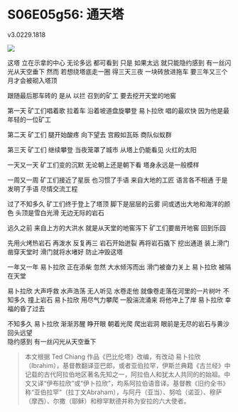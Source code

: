 # S06E05g56: 通天塔
v3.0229.1818

![](https://imgsa.baidu.com/baike/c0%3Dbaike92%2C5%2C5%2C92%2C30/sign=e5d23b015c6034a83defb0d3aa7a2231/cefc1e178a82b90136677133738da9773812efec.jpg)

这塔 立在示拿的中心
无论多远 都可看到
只是 如果太远 
就只能隐约感到 有一丝闪光从天空垂下
然而 若想绕塔底走一圈 得三天三夜
一块砖放进拖车
要三年又三个月才会被砌入塔顶

跟随最后那车砖的
是从 以拦 召到的矿工
要去挖开天堂的地窖

第一天 矿工们唱着歌 拉着车
沿着坡道盘旋攀登
易卜拉欣 唱的最欢快
因为他是最年轻的一位矿工

第二天 矿工们 腿开始酸疼
向下望去 宫殿如瓦砾 商队似蚁群

第三天 矿工们 继续攀登
当夜笼罩了城市
从塔上仍能看见 火红的太阳

一天又一天 矿工们变的沉默
无论朝上还是朝下看
塔身永远是一般模样

一周又一周 矿工们接近了星辰
也习惯了手语
来自大地的工匠 语言各不相通
于是发明了手语 尽情交流工程

过了不知多久 矿工们终于登上了塔顶
脚下是层层的云雾 间或透出大地和海洋的颜色
头顶是雪白光滑 无边无际的岩石

远久之前 来自上方的大洪水
就是从天堂的地窖泻下
矿工们要凿开地窖 回到乐园

先用火烤热岩石 再泼水
反复再三 岩石开始迸裂
再将岩石撬下 挖出通道 装上滑门
凿穿天堂时 滑门就将水堵好 防止冲毁这塔

一年又一年 易卜拉欣 正在添柴
忽然 大水倾泻而出
滑门被奋力关上
易卜拉欣 被隔在天堂

易卜拉欣 大声呼救 水声浩荡 无人听见
水卷走他 就像卷走落在河里的一片树叶
不知多久 撞上岩石 
易卜拉欣 用尽气力攀爬
一股湍流涌来 将他冲上了岸
易卜拉欣 幸福的昏了过去

不知多久 易卜拉欣 渐渐苏醒
睁开眼 朝着光爬
爬出岩洞 眼前是无尽的岩石与黄沙
回头远望  
隐约感到 有一丝闪光从天空垂下


> 本文根据 Ted Chiang 作品《巴比伦塔》改编，有改动
> 易卜拉欣（Ibrahim），基督教翻译亚巴郎，或者亚伯拉罕，伊斯兰典籍《古兰经》中记载的古代阿拉伯地区著名先知之一，阿拉伯人和犹太人共同的的始祖。中文又译“伊布拉欣”或“伊卜拉欣”，均系阿拉伯语音译。基督教《旧约全书》称“亚伯拉罕”（拉丁文Abraham），与阿丹（亚当）、努哈（诺亚）、穆萨（摩西）、尔撒（耶稣）和穆罕默德并称为安拉的六大使者。
